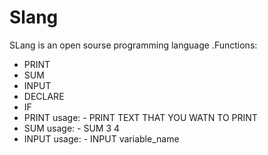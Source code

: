 ﻿# Slang

SLang is an open sourse programming language
.Functions:

- PRINT
- SUM
- INPUT
- DECLARE
- IF
- PRINT usage: - PRINT TEXT THAT YOU WATN TO PRINT
- SUM usage: - SUM 3 4
- INPUT usage: - INPUT variable_name
